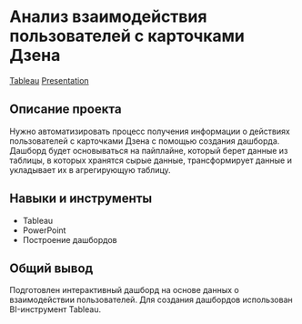 # Анализ взаимодействия пользователей с карточками Дзена

[Tableau](https://public.tableau.com/app/profile/mikhail2247/viz/6_16648057006580/Dashboard1?publish=yes)  [Presentation](https://github.com/MSH77/Portfolio/blob/main/06%20Project%20/%D0%90%D0%BD%D0%B0%D0%BB%D0%B8%D0%B7%20%D0%B2%D0%B7%D0%B0%D0%B8%D0%BC%D0%BE%D0%B4%D0%B5%D0%B9%D1%81%D1%82%D0%B2%D0%B8%D0%B9%20%D0%BF%D0%BE%D0%BB%D1%8C%D0%B7%D0%BE%D0%B2%D0%B0%D1%82%D0%B5%D0%BB%D0%B5%D0%B9%20%D1%81%20%D0%BA%D0%B0%D1%80%D1%82%D0%BE%D1%87%D0%BA%D0%B0%D0%BC%D0%B8%20%D0%94%D0%B7%D0%B5%D0%BD%D0%B0.pdf)

## Описание проекта

Нужно автоматизировать процесс получения информации о действиях пользователей с карточками Дзена с помощью создания дашборда. Дашборд будет основываться на пайплайне, который берет данные из таблицы, в которых хранятся сырые данные, трансформирует данные и укладывает их в агрегирующую таблицу.

## Навыки и инструменты

- Tableau
- PowerPoint
- Построение дашбордов

## Общий вывод

Подготовлен интерактивный дашборд на основе данных о взаимодействии пользователей. Для создания дашбордов использован BI-инструмент Tableau.
